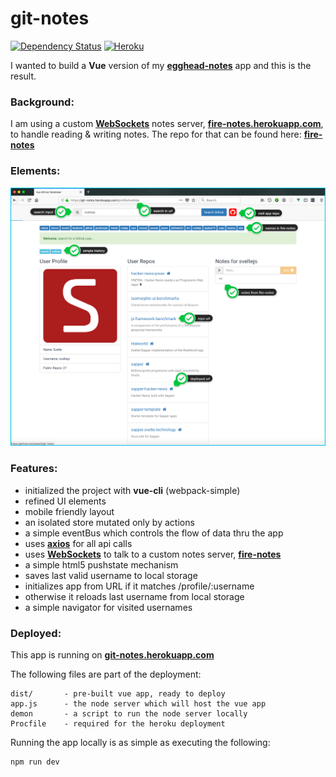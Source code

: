 # git-notes
[![Dependency Status](https://dependencyci.com/github/eswat2/git-notes/badge)](https://dependencyci.com/github/eswat2/git-notes)
[![Heroku](https://heroku-badge.herokuapp.com/?app=git-notes&style=flat&svg=1)](https://git-notes.herokuapp.com)

I wanted to build a **Vue** version of my [**egghead-notes**](https://github.com/eswat2/egghead-notes) app and this is the result.

### Background:

I am using a custom [**WebSockets**](https://developer.mozilla.org/en-US/docs/Web/API/WebSockets_API) notes server, [**fire-notes.herokuapp.com**](https://fire-notes.herokuapp.com), to handle reading & writing notes.  The repo for that can be found here: [**fire-notes**](https://github.com/eswat2/fire-notes)

### Elements:

[![](images/git-notes_herokuapp-50x.png?raw=true)](https://raw.githubusercontent.com/eswat2/git-notes/master/images/git-notes_herokuapp-50x.png)

### Features:

- initialized the project with **vue-cli** (webpack-simple)
- refined UI elements
- mobile friendly layout
- an isolated store mutated only by actions
- a simple eventBus which controls the flow of data thru the app
- uses [**axios**](https://github.com/mzabriskie/axios) for all api calls
- uses [**WebSockets**](https://developer.mozilla.org/en-US/docs/Web/API/WebSockets_API) to talk to a custom notes server, [**fire-notes**](https://fire-notes.herokuapp.com)
- a simple html5 pushstate mechanism
- saves last valid username to local storage
- initializes app from URL if it matches /profile/:username
- otherwise it reloads last username from local storage
- a simple navigator for visited usernames

### Deployed:

This app is running on [**git-notes.herokuapp.com**](https://git-notes.herokuapp.com)

The following files are part of the deployment:

```
dist/       - pre-built vue app, ready to deploy
app.js      - the node server which will host the vue app
demon       - a script to run the node server locally
Procfile    - required for the heroku deployment
```
Running the app locally is as simple as executing the following:

```
npm run dev
```
